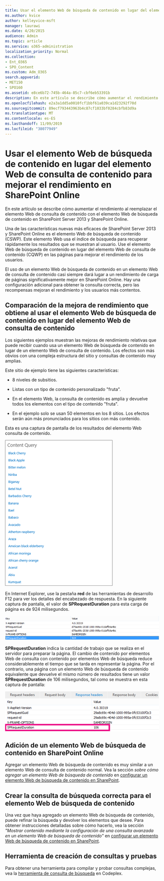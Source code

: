 ```yaml
---
title: Usar el elemento Web de búsqueda de contenido en lugar del elemento Web de consulta de contenido para mejorar el rendimiento en SharePoint Online
ms.author: kvice
author: kelleyvice-msft
manager: laurawi
ms.date: 4/20/2015
audience: Admin
ms.topic: article
ms.service: o365-administration
localization_priority: Normal
ms.collection:
- Ent_O365
- SPO_Content
ms.custom: Adm_O365
search.appverid:
- MET150
- SPO160
ms.assetid: e8ce6b72-745b-464a-85c7-cbf6eb53391b
description: En este artículo se describe cómo aumentar el rendimiento al reemplazar el elemento Web de consulta de contenido con el elemento Web de búsqueda de contenido en SharePoint Server 2013 y SharePoint Online.
ms.openlocfilehash: e2a3a1dd5a0010fcf1bbf61a039ca1d23292f70d
ms.sourcegitcommit: 89ecf793443963b4c87cf1033bf0284cbfb83d9a
ms.translationtype: MT
ms.contentlocale: es-ES
ms.lasthandoff: 11/09/2019
ms.locfileid: "38077949"
---
```

# <a name="using-content-search-web-part-instead-of-content-query-web-part-to-improve-performance-in-sharepoint-online"></a>Usar el elemento Web de búsqueda de contenido en lugar del elemento Web de consulta de contenido para mejorar el rendimiento en SharePoint Online

En este artículo se describe cómo aumentar el rendimiento al reemplazar el elemento Web de consulta de contenido con el elemento Web de búsqueda de contenido en SharePoint Server 2013 y SharePoint Online.
  
Una de las características nuevas más eficaces de SharePoint Server 2013 y SharePoint Online es el elemento Web de búsqueda de contenido (CSWP). Este elemento Web usa el índice de búsqueda para recuperar rápidamente los resultados que se muestran al usuario. Use el elemento Web de búsqueda de contenido en lugar del elemento Web de consulta de contenido (CQWP) en las páginas para mejorar el rendimiento de los usuarios.
  
El uso de un elemento Web de búsqueda de contenido en un elemento Web de consulta de contenido casi siempre dará lugar a un rendimiento de carga de páginas significativamente mejor en SharePoint Online. Hay una configuración adicional para obtener la consulta correcta, pero las recompensas mejoran el rendimiento y los usuarios más contentos.
  
## <a name="comparing-the-performance-gain-you-get-from-using-content-search-web-part-instead-of-content-query-web-part"></a>Comparación de la mejora de rendimiento que obtiene al usar el elemento Web de búsqueda de contenido en lugar del elemento Web de consulta de contenido

Los siguientes ejemplos muestran las mejoras de rendimiento relativas que puede recibir cuando usa un elemento Web de búsqueda de contenido en lugar de un elemento Web de consulta de contenido. Los efectos son más obvios con una compleja estructura del sitio y consultas de contenido muy amplias.
  
Este sitio de ejemplo tiene las siguientes características:
  
- 8 niveles de subsitios.
    
- Listas con un tipo de contenido personalizado "fruta".
    
- En el elemento Web, la consulta de contenido es amplia y devuelve todos los elementos con el tipo de contenido "fruta".
    
- En el ejemplo solo se usan 50 elementos en los 8 sitios. Los efectos serán aún más pronunciados para los sitios con más contenido.
    
Esta es una captura de pantalla de los resultados del elemento Web consulta de contenido.
  
![Gráfico que muestra la consulta de contenido del elemento web](media/b3d41f20-dfe5-46ed-9c0a-31057e82de33.png)
  
En Internet Explorer, use la pestaña **red** de las herramientas de desarrollo F12 para ver los detalles del encabezado de respuesta. En la siguiente captura de pantalla, el valor de **SPRequestDuration** para esta carga de página es de 924 milisegundos. 
  
![Captura de pantalla que muestra la duración de la solicitud de 924](media/343571f2-a249-4de2-bc11-2cee93498aea.png)
  
 **SPRequestDuration** indica la cantidad de trabajo que se realiza en el servidor para preparar la página. El cambio de contenido por elementos Web de consulta con contenido por elementos Web de búsqueda reduce considerablemente el tiempo que se tarda en representar la página. Por el contrario, una página con un elemento Web de búsqueda de contenido equivalente que devuelve el mismo número de resultados tiene un valor **SPRequestDuration** de 106 milisegundos, tal como se muestra en esta captura de pantalla: 
  
![Captura de pantalla que muestra la duración de la solicitud de 106](media/b46387ac-660d-4e5e-a11c-cc430e912962.png)
  
## <a name="adding-a-content-search-web-part-in-sharepoint-online"></a>Adición de un elemento Web de búsqueda de contenido en SharePoint Online

Agregar un elemento Web de búsqueda de contenido es muy similar a un elemento Web de consulta de contenido normal. Vea la sección *sobre cómo agregar un elemento Web de búsqueda de contenido* en [configurar un elemento Web de búsqueda de contenido en SharePoint](https://support.office.com/article/Configure-a-Content-Search-Web-Part-in-SharePoint-0dc16de1-dbe4-462b-babb-bf8338c36c9a).
  
## <a name="creating-the-right-search-query-for-your-content-search-web-part"></a>Crear la consulta de búsqueda correcta para el elemento Web de búsqueda de contenido

Una vez que haya agregado un elemento Web de búsqueda de contenido, puede refinar la búsqueda y devolver los elementos que desee. Para obtener instrucciones detalladas sobre cómo hacerlo, vea la sección *"Mostrar contenido mediante la configuración de una consulta avanzada en un elemento Web de búsqueda de contenido"* en [configurar un elemento Web de búsqueda de contenido en SharePoint](https://support.office.com/article/Configure-a-Content-Search-Web-Part-in-SharePoint-0dc16de1-dbe4-462b-babb-bf8338c36c9a).
  
## <a name="query-building-and-testing-tool"></a>Herramienta de creación de consultas y pruebas

Para obtener una herramienta para compilar y probar consultas complejas, vea la [herramienta de consulta de búsqueda](https://sp2013searchtool.codeplex.com/) en Codeplex. 
  

